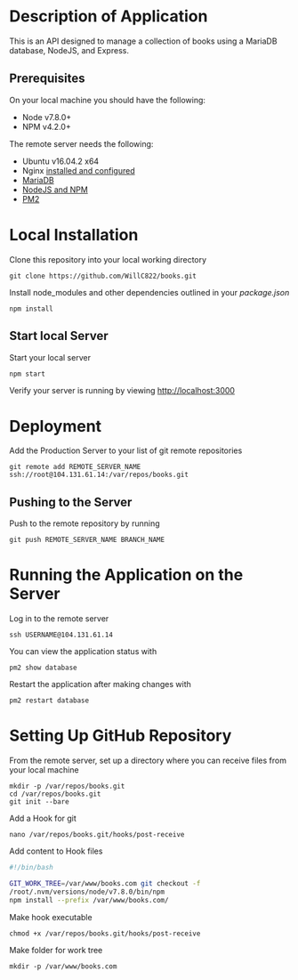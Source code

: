 # Description of Application
This is an API designed to manage a collection of books using a MariaDB database, NodeJS, and Express.

## Prerequisites
On your local machine you should have the following: 
* Node v7.8.0+
* NPM  v4.2.0+

The remote server needs the following:
* Ubuntu v16.04.2 x64
* Nginx [installed and configured](https://www.digitalocean.com/community/tutorials/how-to-install-nginx-on-ubuntu-16-04)
* [MariaDB](https://www.digitalocean.com/community/tutorials/how-to-create-a-table-in-mysql-and-mariadb-on-an-ubuntu-cloud-server#how-to-install-mysql-and-mariadb-on-ubuntu)
* [NodeJS and NPM](https://www.digitalocean.com/community/tutorials/how-to-set-up-a-node-js-application-for-production-on-ubuntu-16-04#install-nodejs)
* [PM2](https://www.digitalocean.com/community/tutorials/how-to-set-up-a-node-js-application-for-production-on-ubuntu-16-04#install-nodejs)

# Local Installation
Clone this repository into your local working directory
```
git clone https://github.com/WillC822/books.git
```

Install node_modules and other dependencies outlined in your *package.json*
```
npm install
```

## Start local Server
Start your local server
```
npm start
```

Verify your server is running by viewing [http://localhost:3000](http://localhost:3000)

# Deployment

Add the Production Server to your list of git remote repositories
```
git remote add REMOTE_SERVER_NAME ssh://root@104.131.61.14:/var/repos/books.git
```
## Pushing to the Server

Push to the remote repository by running
```
git push REMOTE_SERVER_NAME BRANCH_NAME
```

# Running the Application on the Server

Log in to the remote server
```
ssh USERNAME@104.131.61.14
```

You can view the application status with 
```
pm2 show database
```

Restart the application after making changes with 
```
pm2 restart database
```

# Setting Up GitHub Repository 

From the remote server, set up a directory where you can receive files from your local machine
```
mkdir -p /var/repos/books.git
cd /var/repos/books.git
git init --bare
```

Add a Hook for git
```shell
nano /var/repos/books.git/hooks/post-receive
```

Add content to Hook files
```bash
#!/bin/bash

GIT_WORK_TREE=/var/www/books.com git checkout -f
/root/.nvm/versions/node/v7.8.0/bin/npm
npm install --prefix /var/www/books.com/
```

Make hook executable
```
chmod +x /var/repos/books.git/hooks/post-receive
```

Make folder for work tree
```
mkdir -p /var/www/books.com
```

##
